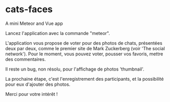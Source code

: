 # cats-faces
A mini Meteor and Vue app


Lancez l'application avec la commande "meteor".

L'application vous propose de voter pour des photos de chats, présentées deux par deux, comme le premier site de Mark Zuckerberg (voir 'The social network').
Pour le moment, vous pouvez voter, pousser vos favoris, mettre des commentaires. 

Il reste un bug, non résolu, pour l'affichage de photos 'thumbnail'.

La prochaine étape, c'est l'enregistrement des participants, et la possibilité pour eux d'ajouter des photos. 

Merci pour votre intérêt !
